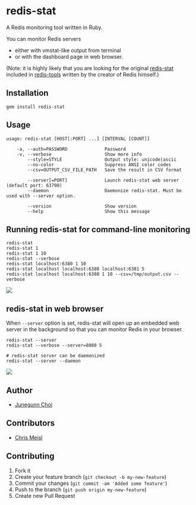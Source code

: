 # redis-stat

A Redis monitoring tool written in Ruby.

You can monitor Redis servers
- either with vmstat-like output from terminal
- or with the dashboard page in web browser.

(Note: it is highly likely that you are looking for the original [redis-stat](https://github.com/antirez/redis-tools/blob/master/redis-stat.c)
included in [redis-tools](https://github.com/antirez/redis-tools) written by the creator of Redis himself.)

## Installation

```
gem install redis-stat
```

## Usage

```
usage: redis-stat [HOST[:PORT] ...] [INTERVAL [COUNT]]

    -a, --auth=PASSWORD              Password
    -v, --verbose                    Show more info
        --style=STYLE                Output style: unicode|ascii
        --no-color                   Suppress ANSI color codes
        --csv=OUTPUT_CSV_FILE_PATH   Save the result in CSV format

        --server[=PORT]              Launch redis-stat web server (default port: 63790)
        --daemon                     Daemonize redis-stat. Must be used with --server option.

        --version                    Show version
        --help                       Show this message
```

## Running redis-stat for command-line monitoring

```
redis-stat
redis-stat 1
redis-stat 1 10
redis-stat --verbose
redis-stat localhost:6380 1 10
redis-stat localhost localhost:6380 localhost:6381 5
redis-stat localhost localhost:6380 1 10 --csv=/tmp/output.csv --verbose
```

<img src="https://github.com/junegunn/redis-stat/raw/master/screenshots/redis-stat-0.2.4.png" style="max-width: 700px"/>

## redis-stat in web browser

When `--server` option is set, redis-stat will open up an embedded web server
in the background so that you can monitor Redis in your browser.

```
redis-stat --server
redis-stat --verbose --server=8080 5

# redis-stat server can be daemonized
redis-stat --server --daemon
```

<img src="https://github.com/junegunn/redis-stat/raw/master/screenshots/redis-stat-web.png" style="max-width: 700px"/>

## Author
- [Junegunn Choi](https://github.com/junegunn)

## Contributors
- [Chris Meisl](https://github.com/cmeisl)

## Contributing

1. Fork it
2. Create your feature branch (`git checkout -b my-new-feature`)
3. Commit your changes (`git commit -am 'Added some feature'`)
4. Push to the branch (`git push origin my-new-feature`)
5. Create new Pull Request
